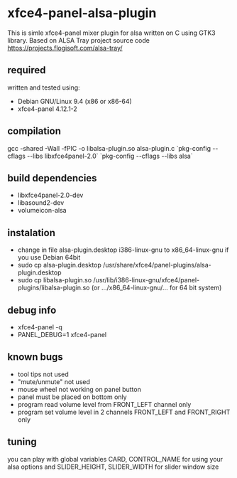 # xfce4-panel-alsa-plugin
This is simle xfce4-panel mixer plugin for alsa written on C using GTK3 library. Based on ALSA Tray project source code https://projects.flogisoft.com/alsa-tray/
## required
written and tested using:
- Debian GNU/Linux 9.4 (x86 or x86-64)
- xfce4-panel 4.12.1-2
## compilation
gcc -shared -Wall -fPIC -o libalsa-plugin.so alsa-plugin.c \`pkg-config --cflags --libs libxfce4panel-2.0\` \`pkg-config --cflags --libs alsa\`
## build dependencies
- libxfce4panel-2.0-dev
- libasound2-dev
- volumeicon-alsa
## instalation
- change in file alsa-plugin.desktop i386-linux-gnu to x86_64-linux-gnu if you use Debian 64bit
- sudo cp alsa-plugin.desktop /usr/share/xfce4/panel-plugins/alsa-plugin.desktop
- sudo cp libalsa-plugin.so /usr/lib/i386-linux-gnu/xfce4/panel-plugins/libalsa-plugin.so (or .../x86_64-linux-gnu/... for 64 bit system)
## debug info
- xfce4-panel -q
- PANEL_DEBUG=1 xfce4-panel
## known bugs
- tool tips not used
- "mute/unmute" not used
- mouse wheel not working on panel button
- panel must be placed on bottom only
- program read volume level from FRONT_LEFT channel only
- program set volume level in 2 channels FRONT_LEFT and FRONT_RIGHT only
## tuning
you can play with global variables CARD, CONTROL_NAME for using your alsa options and SLIDER_HEIGHT, SLIDER_WIDTH for slider window size
